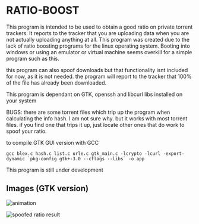 
# RATIO-BOOST

This program is intended to be used to obtain a good ratio on private torrent trackers.
It reports to the tracker that you are uploading data when you are not actually uploading anything at all.
This program was created due to the lack of ratio boosting programs for the linux operating system. Booting into windows or using
an emulator or virtual machine seems overkill for a simple program such as this.

this program can also spoof downloads but that functionality isnt included for now, as it is not needed. the program will report to the tracker
that 100% of the file has already been downloaded.

This program is dependant on GTK, openssh and libcurl libs installed on your system

BUGS:
there are some torrent files which trip up the program when calculating the info hash. I am not sure why. but it works with most torrent files.
if you find one that trips it up, just locate other ones that do work to spoof your ratio.

to compile GTK GUI version with GCC

    gcc blex.c hash.c list.c urle.c gtk_main.c -lcrypto -lcurl -export-dynamic `pkg-config gtk+-3.0 --cflags --libs` -o app

This program is still under development

## Images (GTK version)
![animation](https://i.imgur.com/uY6znXG.gif)

![spoofed ratio result](https://i.imgur.com/ApvQTT2.png)


